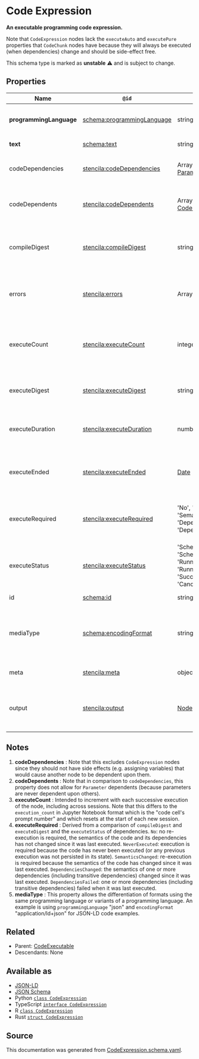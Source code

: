 # Code Expression

**An executable programming code expression.**

Note that `CodeExpression` nodes lack the `executeAuto` and `executePure` properties that `CodeChunk` nodes have because they will always be executed (when dependencies) change and should be side-effect free.

This schema type is marked as **unstable** ⚠️ and is subject to change.

## Properties

| Name                    | `@id`                                                                         | Type                                                                                                               | Description                                                                             | Inherited from                      |
| ----------------------- | ----------------------------------------------------------------------------- | ------------------------------------------------------------------------------------------------------------------ | --------------------------------------------------------------------------------------- | ----------------------------------- |
| **programmingLanguage** | [schema:programmingLanguage](https://schema.org/programmingLanguage)          | string                                                                                                             | The programming language of the code.                                                   | [Code](Code.md)                     |
| **text**                | [schema:text](https://schema.org/text)                                        | string                                                                                                             | The text of the code.                                                                   | [Code](Code.md)                     |
| codeDependencies        | [stencila:codeDependencies](https://schema.stenci.la/codeDependencies.jsonld) | Array of ([CodeChunk](CodeChunk.md) _or_ [Parameter](Parameter.md))                                                | The upstream dependencies of the code. See note [1](#notes).                            | [CodeExecutable](CodeExecutable.md) |
| codeDependents          | [stencila:codeDependents](https://schema.stenci.la/codeDependents.jsonld)     | Array of ([CodeChunk](CodeChunk.md) _or_ [CodeExpression](CodeExpression.md))                                      | The downstream dependents of the code. See note [2](#notes).                            | [CodeExecutable](CodeExecutable.md) |
| compileDigest           | [stencila:compileDigest](https://schema.stenci.la/compileDigest.jsonld)       | string                                                                                                             | A digest of the content, semantics and dependencies of the node.                        | [CodeExecutable](CodeExecutable.md) |
| errors                  | [stencila:errors](https://schema.stenci.la/errors.jsonld)                     | Array of [CodeError](CodeError.md)                                                                                 | Errors when compiling (e.g. syntax errors) or executing the chunk.                      | [CodeExecutable](CodeExecutable.md) |
| executeCount            | [stencila:executeCount](https://schema.stenci.la/executeCount.jsonld)         | integer                                                                                                            | A count of the number of times that the node has been executed. See note [3](#notes).   | [CodeExecutable](CodeExecutable.md) |
| executeDigest           | [stencila:executeDigest](https://schema.stenci.la/executeDigest.jsonld)       | string                                                                                                             | The `compileDigest` of the node when it was last executed.                              | [CodeExecutable](CodeExecutable.md) |
| executeDuration         | [stencila:executeDuration](https://schema.stenci.la/executeDuration.jsonld)   | number                                                                                                             | Duration in seconds of the last execution of the code.                                  | [CodeExecutable](CodeExecutable.md) |
| executeEnded            | [stencila:executeEnded](https://schema.stenci.la/executeEnded.jsonld)         | [Date](Date.md)                                                                                                    | The date-time that the the last execution of the code ended.                            | [CodeExecutable](CodeExecutable.md) |
| executeRequired         | [stencila:executeRequired](https://schema.stenci.la/executeRequired.jsonld)   | 'No', 'NeverExecuted', 'SemanticsChanged', 'DependenciesChanged', 'DependenciesFailed'                             | Whether, and why, a node requires execution or re-execution. See note [4](#notes).      | [CodeExecutable](CodeExecutable.md) |
| executeStatus           | [stencila:executeStatus](https://schema.stenci.la/executeStatus.jsonld)       | 'Scheduled', 'ScheduledPreviouslyFailed', 'Running', 'RunningPreviouslyFailed', 'Succeeded', 'Failed', 'Cancelled' | Status of the most recent, including any current, execution of the code.                | [CodeExecutable](CodeExecutable.md) |
| id                      | [schema:id](https://schema.org/id)                                            | string                                                                                                             | The identifier for this item.                                                           | [Entity](Entity.md)                 |
| mediaType               | [schema:encodingFormat](https://schema.org/encodingFormat)                    | string                                                                                                             | Media type, typically expressed using a MIME format, of the code. See note [5](#notes). | [Code](Code.md)                     |
| meta                    | [stencila:meta](https://schema.stenci.la/meta.jsonld)                         | object                                                                                                             | Metadata associated with this item.                                                     | [Entity](Entity.md)                 |
| output                  | [stencila:output](https://schema.stenci.la/output.jsonld)                     | [Node](Node.md)                                                                                                    | The value of the expression when it was last evaluated.                                 | [CodeExpression](CodeExpression.md) |

## Notes

1. **codeDependencies** : Note that this excludes `CodeExpression` nodes since they should not have side effects (e.g. assigning variables) that would cause another node to be dependent upon them.
2. **codeDependents** : Note that in comparison to `codeDependencies`, this property does not allow for `Parameter` dependents (because parameters are never dependent upon others).
3. **executeCount** : Intended to increment with each successive execution of the node, including across sessions. Note that this differs to the `execution_count` in Jupyter Notebook format which is the "code cell's prompt number" and which resets at the start of each new session.
4. **executeRequired** : Derived from a comparison of `compileDigest` and `executeDigest` and the `executeStatus` of dependencies. `No`: no re-execution is required, the semantics of the code and its dependencies has not changed since it was last executed. `NeverExecuted`: execution is required because the code has never been executed (or any previous execution was not persisted in its state). `SemanticsChanged`: re-execution is required because the semantics of the code has changed since it was last executed. `DependenciesChanged`: the semantics of one or more dependencies (including transitive dependencies) changed since it was last executed. `DependenciesFailed`: one or more dependencies (including transitive dependencies) failed when it was last executed.
5. **mediaType** : This property allows the differentiation of formats using the same programming language or variants of a programming language. An example is using `programmingLanguage` "json" and `encodingFormat` "application/ld+json" for JSON-LD code examples.

## Related

- Parent: [CodeExecutable](CodeExecutable.md)
- Descendants: None

## Available as

- [JSON-LD](https://schema.stenci.la/CodeExpression.jsonld)
- [JSON Schema](https://schema.stenci.la/v1/CodeExpression.schema.json)
- Python [`class CodeExpression`](https://stencila.github.io/schema/python/docs/types.html#schema.types.CodeExpression)
- TypeScript [`interface CodeExpression`](https://stencila.github.io/schema/ts/docs/interfaces/codeexpression.html)
- R [`class CodeExpression`](https://cran.r-project.org/web/packages/stencilaschema/stencilaschema.pdf)
- Rust [`struct CodeExpression`](https://docs.rs/stencila-schema/latest/stencila_schema/struct.CodeExpression.html)

## Source

This documentation was generated from [CodeExpression.schema.yaml](https://github.com/stencila/stencila/blob/master/schema/schema/CodeExpression.schema.yaml).
